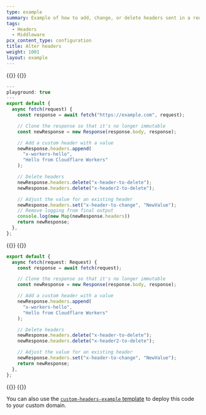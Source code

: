 ```yaml
---
type: example
summary: Example of how to add, change, or delete headers sent in a request or returned in a response.
tags:
  - Headers
  - Middleware
pcx_content_type: configuration
title: Alter headers
weight: 1001
layout: example
---
```


{{<tabs labels="js | ts">}}
{{<tab label="js" default="true">}}

```js
---
playground: true
---
export default {
  async fetch(request) {
    const response = await fetch("https://example.com", request);

    // Clone the response so that it's no longer immutable
    const newResponse = new Response(response.body, response);

    // Add a custom header with a value
    newResponse.headers.append(
      "x-workers-hello",
      "Hello from Cloudflare Workers"
    );

    // Delete headers
    newResponse.headers.delete("x-header-to-delete");
    newResponse.headers.delete("x-header2-to-delete");

    // Adjust the value for an existing header
    newResponse.headers.set("x-header-to-change", "NewValue");
    // Remove logging from final output
    console.log(new Map(newResponse.headers))
    return newResponse;
  },
};
```

{{</tab>}}
{{<tab label="ts">}}

```ts
export default {
  async fetch(request: Request) {
    const response = await fetch(request);

    // Clone the response so that it's no longer immutable
    const newResponse = new Response(response.body, response);

    // Add a custom header with a value
    newResponse.headers.append(
      "x-workers-hello",
      "Hello from Cloudflare Workers"
    );

    // Delete headers
    newResponse.headers.delete("x-header-to-delete");
    newResponse.headers.delete("x-header2-to-delete");

    // Adjust the value for an existing header
    newResponse.headers.set("x-header-to-change", "NewValue");
    return newResponse;
  },
};
```

{{</tab>}}
{{</tabs>}}

You can also use the [`custom-headers-example` template](https://github.com/kristianfreeman/custom-headers-example) to deploy this code to your custom domain.
